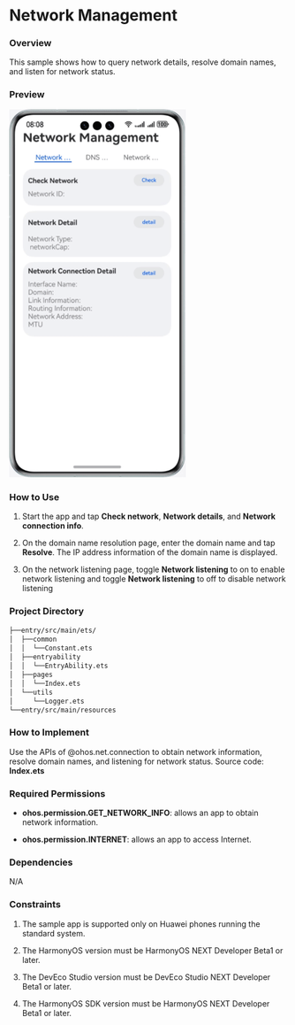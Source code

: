 # Network Management

### Overview
This sample shows how to query network details, resolve domain names, and listen for network status.

### Preview
![image](screenshots/network.en.gif)


### How to Use

1. Start the app and tap **Check network**, **Network details**, and **Network connection info**.

2. On the domain name resolution page, enter the domain name and tap **Resolve**. The IP address information of the domain name is displayed.

3. On the network listening page, toggle **Network listening** to on to enable network listening and toggle **Network listening** to off to disable network listening


### Project Directory
```
├──entry/src/main/ets/
│  ├──common 
│  │  └──Constant.ets
│  ├──entryability
│  │  └──EntryAbility.ets                      
│  ├──pages
│  │  └──Index.ets
│  └──utils
│     └──Logger.ets      
└──entry/src/main/resources                              
```

### How to Implement
Use the APIs of @ohos.net.connection to obtain network information, resolve domain names, and listening for network status. Source code: **Index.ets**


### Required Permissions
- **ohos.permission.GET_NETWORK_INFO**: allows an app to obtain network information.

- **ohos.permission.INTERNET**: allows an app to access Internet.


### Dependencies

N/A

### Constraints

1. The sample app is supported only on Huawei phones running the standard system.

2. The HarmonyOS version must be HarmonyOS NEXT Developer Beta1 or later.

3. The DevEco Studio version must be DevEco Studio NEXT Developer Beta1 or later.

4. The HarmonyOS SDK version must be HarmonyOS NEXT Developer Beta1 or later.
